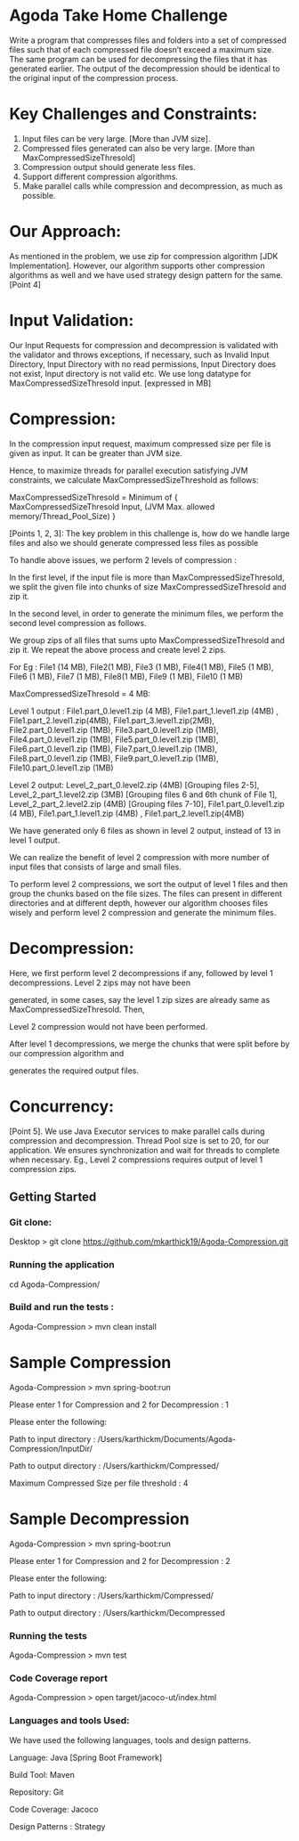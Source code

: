 # Agoda Take Home Challenge

Write a program that compresses files and folders into a set of compressed files such that of each compressed file doesn’t exceed a maximum size. The same program can be used for decompressing the files that it has generated earlier. The output of the decompression should be identical to the original input of the compression process.

# Key Challenges and Constraints: 

 1. Input files can be very large. [More than JVM size].
 2. Compressed files generated can also be very large. [More than MaxCompressedSizeThresold]
 3. Compression output should generate less files.
 4. Support different compression algorithms.
 5. Make parallel calls while compression and decompression, as much as possible.
 
# Our Approach: 

As mentioned in the problem, we use zip for compression algorithm [JDK Implementation]. However, our algorithm supports other compression algorithms as well and we have used strategy design pattern for the same. [Point 4]

# Input Validation:

Our Input Requests for compression and decompression is validated with the validator and throws exceptions, if necessary, such as Invalid Input Directory, Input Directory with no read permissions, Input Directory does not exist, Input directory is not valid etc. We use long datatype for MaxCompressedSizeThresold input. [expressed in MB]

# Compression:

In the compression input request, maximum compressed size per file is given as input. It can be greater than JVM size. 

Hence, to maximize threads for parallel execution satisfying JVM constraints, we calculate MaxCompressedSizeThreshold as follows:

MaxCompressedSizeThresold = Minimum of { MaxCompressedSizeThresold Input, (JVM Max. allowed memory/Thread_Pool_Size) }

[Points 1, 2, 3]: The key problem in this challenge is, how do we handle large files and also we should generate compressed less files as possible

To handle above issues, we perform 2 levels of compression : 

In the first level, if the input file is more than MaxCompressedSizeThresold, we split the given file into chunks of size MaxCompressedSizeThresold and zip it.

In the second level, in order to generate the minimum files, we perform the second level compression as follows.

We group zips of all files that sums upto MaxCompressedSizeThresold and zip it. We repeat the above process and create level 2 zips.

For Eg :  File1 (14 MB), File2(1 MB), File3 (1 MB), File4(1 MB), File5 (1 MB), File6 (1 MB), File7 (1 MB), File8(1 MB), File9 (1 MB), File10 (1 MB)

MaxCompressedSizeThresold = 4 MB:

Level 1 output :  File1.part_0.level1.zip (4 MB), File1.part_1.level1.zip (4MB) , File1.part_2.level1.zip(4MB),
File1.part_3.level1.zip(2MB), File2.part_0.level1.zip (1MB), File3.part_0.level1.zip (1MB), File4.part_0.level1.zip (1MB), File5.part_0.level1.zip (1MB), File6.part_0.level1.zip (1MB), File7.part_0.level1.zip (1MB), File8.part_0.level1.zip (1MB), File9.part_0.level1.zip (1MB), File10.part_0.level1.zip (1MB)

Level 2 output: Level_2_part_0.level2.zip (4MB) [Grouping files 2-5], Level_2_part_1.level2.zip (3MB) [Grouping files 6 and 6th chunk of File 1], Level_2_part_2.level2.zip (4MB) [Grouping files 7-10], File1.part_0.level1.zip (4 MB), File1.part_1.level1.zip (4MB) , File1.part_2.level1.zip(4MB)


We have generated only 6 files as shown in level 2 output, instead of 13 in level 1 output. 

We can realize the benefit of level 2 compression with more number of input files that consists of large and small files.

To perform level 2 compressions, we sort the output of level 1 files and then group the chunks based on the file sizes. 
The files can present in different directories and at different depth, however our algorithm chooses files wisely and perform level 2 compression and generate the minimum files.

# Decompression:

Here, we first perform level 2 decompressions if any, followed by level 1 decompressions. Level 2 zips may not have been 

generated, in some cases, say the level 1 zip sizes are already same as MaxCompressedSizeThresold. Then,

Level 2 compression would not have been performed. 

After level 1 decompressions, we merge the chunks that were split before by our compression algorithm and 

generates the required output files.

# Concurrency:

[Point 5]. We use Java Executor services to make parallel calls during compression and decompression. Thread Pool size is set to 20, for our application. We ensures synchronization and wait for threads to complete when necessary. Eg., Level 2 compressions requires output of level 1 compression zips. 


## Getting Started

### Git clone:

Desktop > git clone https://github.com/mkarthick19/Agoda-Compression.git

### Running the application 

cd Agoda-Compression/

### Build and run the tests :

Agoda-Compression > mvn clean install

# Sample Compression 

Agoda-Compression > mvn spring-boot:run 

Please enter 1 for Compression and 2 for Decompression :
1

Please enter the following:

Path to input directory :
/Users/karthickm/Documents/Agoda-Compression/InputDir/

Path to output directory :
/Users/karthickm/Compressed/

Maximum Compressed Size per file threshold :
4

# Sample Decompression 

Agoda-Compression > mvn spring-boot:run

Please enter 1 for Compression and 2 for Decompression :
2

Please enter the following:

Path to input directory :
/Users/karthickm/Compressed/

Path to output directory :
/Users/karthickm/Decompressed   

### Running the tests

Agoda-Compression > mvn test

### Code Coverage report

Agoda-Compression > open target/jacoco-ut/index.html

### Languages and tools Used:

We have used the following languages, tools and design patterns.

Language: Java [Spring Boot Framework]

Build Tool: Maven

Repository: Git

Code Coverage: Jacoco

Design Patterns : Strategy

